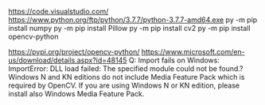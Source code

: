 https://code.visualstudio.com/
https://www.python.org/ftp/python/3.7.7/python-3.7.7-amd64.exe
py -m pip install numpy
py -m pip install Pillow
py -m pip install cv2
py -m pip install opencv-python

https://pypi.org/project/opencv-python/
https://www.microsoft.com/en-us/download/details.aspx?id=48145
Q: Import fails on Windows: ImportError: DLL load failed: The specified module could not be found.?
Windows N and KN editions do not include Media Feature Pack which is required by OpenCV. If you are using Windows N or KN edition, please install also Windows Media Feature Pack.